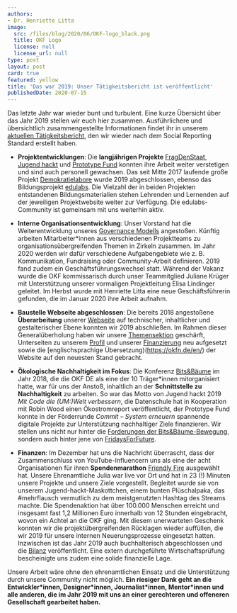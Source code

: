 ```yaml
---
authors:
- Dr. Henriette Litta
image:
  src: /files/blog/2020/06/OKF-logo_black.png
  title: OKF Logo
  license: null
  license_url: null
type: post
layout: post
card: true
featured: yellow
title: 'Das war 2019: Unser Tätigkeitsbericht ist veröffentlicht'
publishedDate: 2020-07-15
---
```


Das letzte Jahr war wieder bunt und turbulent. Eine kurze Übersicht über das Jahr 2019 stellen wir euch hier zusammen. Ausführlichere und übersichtlich zusammengestellte Informationen findet ihr in unserem [aktuellen Tätigkeitsbericht](https://2019.okfn.de/), den wir wieder nach dem Social Reporting Standard erstellt haben.

* **Projektentwicklungen**: Die **langjährigen Projekte** [FragDenStaat](https://fragdenstaat.de/), [Jugend hackt](https://jugendhackt.org/) und [Prototype Fund](https://prototypefund.de/) konnten ihre Arbeit weiter verstetigen und sind auch personell gewachsen. Das seit Mitte 2017 laufende große Projekt [Demokratielabore](https://demokratielabore.de/) wurde 2019 abgeschlossen, ebenso das Bildungsprojekt [edulabs](https://edulabs.de/). Die Vielzahl der in beiden Projekten entstandenen Bildungsmaterialien stehen Lehrenden und Lernenden auf der jeweiligen Projektwebsite weiter zur Verfügung. Die edulabs-Community ist gemeinsam mit uns weiterhin aktiv.

* **Interne Organisationsentwicklung**: Unser Vorstand hat die Weiterentwicklung unseres [Governance Modells](https://okfn.de/files/documents/03_Governance_Modell.pdf) angestoßen. Künftig arbeiten Mitarbeiter\*innen aus verschiedenen Projektteams zu organisationsübergreifenden Themen in Zirkeln zusammen. Im Jahr 2020 werden wir dafür verschiedene Aufgabengebiete wie z. B. Kommunikation, Fundraising oder Community-Arbeit definieren. 2019 fand zudem ein Geschäftsführungswechsel statt. Während der Vakanz wurde die OKF kommissarisch durch unser Teammitglied Juliane Krüger mit Unterstützung unserer vormaligen Projektleitung Elisa Lindinger geleitet. Im Herbst wurde mit Henriette Litta eine neue Geschäftsführerin gefunden, die im Januar 2020 ihre Arbeit aufnahm.

* **Baustelle Webseite abgeschlossen**: Die bereits 2018 angestoßene **Überarbeitung** unserer [Webseite](https://okfn.de/) auf technischer, inhaltlicher und gestalterischer Ebene konnten wir 2019 abschließen. Im Rahmen dieser Generalüberholung haben wir unsere [Themensektion](https://okfn.de/themen/) geschärft, Unterseiten zu unserem [Profil](https://okfn.de/profil/) und unserer [Finanzierung](https://okfn.de/finanzierung/) neu aufgesetzt sowie die [englischsprachige Übersetzung)(https://okfn.de/en/) der Website auf den neuesten Stand gebracht.

* **Ökologische Nachhaltigkeit im Fokus**: Die Konferenz [Bits&Bäume](https://bits-und-baeume.org/rueckblick/de) im Jahr 2018, die die OKF DE als eine der 10 Träger\*innen mitorganisiert hatte, war für uns der Anstoß, inhaltlich an der **Schnittstelle zu Nachhaltigkeit** zu arbeiten. So war das Motto von Jugend hackt 2019 _Mit Code die (UM:)Welt verbessern_, die Datenschule hat in Kooperation mit Robin Wood einen Ökostromreport veröffentlicht, der Prototype Fund konnte in der Förderrunde _Commit – System erneuern_ spannende digitale Projekte zur Unterstützung nachhaltiger Ziele finanzieren. Wir stellen uns nicht nur hinter die [Forderungen der Bits&Bäume-Bewegung](https://bits-und-baeume.org/forderungen/info/de), sondern auch hinter jene von [FridaysForFuture](https://fridaysforfuture.de/forderungen/).

* **Finanzen**: Im Dezember hat uns die Nachricht überrascht, dass der Zusammenschluss von YouTube-Influencern uns als eine der acht Organisationen für ihren **Spendenmarathon** [Friendly Fire](https://de.wikipedia.org/wiki/Friendly_Fire_(Charity-Livestream)) ausgewählt hat. Unsere Ehrenamtliche Julia war live vor Ort und hat in 23 (!) Minuten unsere Projekte und unsere Ziele vorgestellt. Begleitet wurde sie von unserem Jugend-hackt-Maskottchen, einem bunten Plüschalpaka, das #mehrflausch vermutlich zu dem meistgenutzten Hashtag des Streams machte. Die Spendenaktion hat über 100.000 Menschen erreicht und insgesamt fast 1,2 Millionen Euro innerhalb von 12 Stunden eingebracht, wovon ein Achtel an die OKF ging. Mit diesem unerwarteten Geschenk konnten wir die projektübergreifenden Rücklagen wieder auffüllen, die wir 2019 für unsere internen Neuerungsprozesse eingesetzt hatten. Inzwischen ist das Jahr 2019 auch buchhalterisch abgeschlossen und die [Bilanz](https://okfn.de/files/documents/Jahresabschluesse/OKF-DE-Jahresabschluss-2019.pdf) veröffentlicht. Eine extern durchgeführte Wirtschaftsprüfung bescheinigte uns zudem eine solide finanzielle Lage.

Unsere Arbeit wäre ohne den ehrenamtlichen Einsatz und die Unterstützung durch unsere Community nicht möglich. **Ein riesiger Dank geht an die Entwickler\*innen, Designer\*innen, Journalist\*innen, Mentor\*innen und alle anderen, die im Jahr 2019 mit uns an einer gerechteren und offeneren Gesellschaft gearbeitet haben.**
